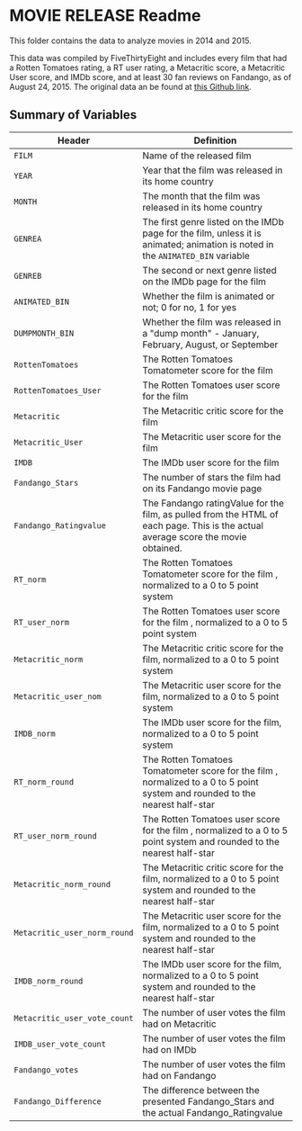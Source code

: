 # MOVIE RELEASE Readme

This folder contains the data to analyze movies in 2014 and 2015.

This data was compiled by FiveThirtyEight and includes every film that had a Rotten Tomatoes rating, a RT user rating, a Metacritic score, a Metacritic User score, and IMDb score, and at least 30 fan reviews on Fandango, as of August 24, 2015.
The original data an be found at [this Github link](https://github.com/fivethirtyeight/data/tree/master/fandango).

## Summary of Variables

Header | Definition
---|--------
`FILM` | Name of the released film
`YEAR` | Year that the film was released in its home country
`MONTH` | The month that the film was released in its home country
`GENREA` | The first genre listed on the IMDb page for the film, unless it is animated; animation is noted in the `ANIMATED_BIN` variable
`GENREB` | The second or next genre listed on the IMDb page for the film
`ANIMATED_BIN` | Whether the film is animated or not; 0 for no, 1 for yes
`DUMPMONTH_BIN` | Whether the film was released in a "dump month" - January, February, August, or September
`RottenTomatoes` | The Rotten Tomatoes Tomatometer score  for the film
`RottenTomatoes_User` | The Rotten Tomatoes user score for the film
`Metacritic` | The Metacritic critic score for the film
`Metacritic_User` | The Metacritic user score for the film
`IMDB` | The IMDb user score for the film
`Fandango_Stars` | The number of stars the film had on its Fandango movie page
`Fandango_Ratingvalue` | The Fandango ratingValue for the film, as pulled from the HTML of each page. This is the actual average score the movie obtained.
`RT_norm` | The Rotten Tomatoes Tomatometer score  for the film , normalized to a 0 to 5 point system
`RT_user_norm` | The Rotten Tomatoes user score for the film , normalized to a 0 to 5 point system
`Metacritic_norm` | The Metacritic critic score for the film, normalized to a 0 to 5 point system
`Metacritic_user_nom` | The Metacritic user score for the film, normalized to a 0 to 5 point system
`IMDB_norm` | The IMDb user score for the film, normalized to a 0 to 5 point system
`RT_norm_round` | The Rotten Tomatoes Tomatometer score  for the film , normalized to a 0 to 5 point system and rounded to the nearest half-star
`RT_user_norm_round` | The Rotten Tomatoes user score for the film , normalized to a 0 to 5 point system and rounded to the nearest half-star
`Metacritic_norm_round` | The Metacritic critic score for the film, normalized to a 0 to 5 point system and rounded to the nearest half-star
`Metacritic_user_norm_round` | The Metacritic user score for the film, normalized to a 0 to 5 point system and rounded to the nearest half-star
`IMDB_norm_round` | The IMDb user score for the film, normalized to a 0 to 5 point system and rounded to the nearest half-star
`Metacritic_user_vote_count` | The number of user votes the film had on Metacritic
`IMDB_user_vote_count` | The number of user votes the film had on IMDb
`Fandango_votes` | The number of user votes the film had on Fandango
`Fandango_Difference` | The difference between the presented Fandango_Stars and the actual Fandango_Ratingvalue
